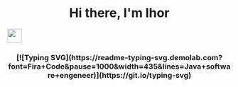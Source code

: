 <h1 align="center">Hi there, I'm Ihor</h1>
<img src="https://github.com/blackcater/blackcater/raw/main/images/Hi.gif" height="32"/></h1>
<h3 align="center">[![Typing SVG](https://readme-typing-svg.demolab.com?font=Fira+Code&pause=1000&width=435&lines=Java+software+engeneer)](https://git.io/typing-svg)</h3>
